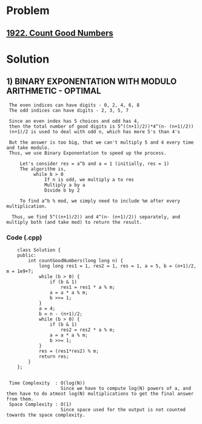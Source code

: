 # Problem

## [1922. Count Good Numbers](https://leetcode.com/problems/count-good-numbers/)


# Solution 

## 1) BINARY EXPONENTATION WITH MODULO ARITHMETIC - OPTIMAL

     The even indices can have digits - 0, 2, 4, 6, 8
     The odd indices can have digits - 2, 3, 5, 7
     
     Since an even index has 5 choices and odd has 4, 
     then the total number of good digits is 5^((n+1)/2))*4^(n- (n+1)/2)) 
     (n+1)/2 is used to deal with odd n, which has more 5's than 4's 
     
     But the answer is too big, that we can't multiply 5 and 4 every time and take modulo.
     Thus, we use Binary Exponentation to speed up the process.
     
         Let's consider res = a^b and a = 1 (initially, res = 1)
         The algorithm is,
              while b > 0
                  If n is odd, we multiply a to res 
                  Multiply a by a
                  Divide b by 2

         To find a^b % mod, we simply need to include %m after every multiplication.
         
      Thus, we find 5^((n+1)/2)) and 4^(n- (n+1)/2)) separately, and multiply both (and take mod) to return the result. 
       
       
   ### Code (.cpp)
   
        class Solution {
        public:
            int countGoodNumbers(long long n) {
                long long res1 = 1, res2 = 1, res = 1, a = 5, b = (n+1)/2, m = 1e9+7;
                while (b > 0) {
                    if (b & 1)
                        res1 = res1 * a % m;
                    a = a * a % m;
                    b >>= 1;
                }
                a = 4;
                b = n - (n+1)/2;
                while (b > 0) {
                    if (b & 1)
                        res2 = res2 * a % m;
                    a = a * a % m;
                    b >>= 1;
                }
                res = (res1*res2) % m;
                return res;
            }
        };
     
     
     Time Complexity  : O(log(N)) 
                        Since we have to compute log(N) powers of a, and then have to do atmost log(N) multiplications to get the final answer from them.
     Space Complexity : O(1)
                        Since space used for the output is not counted towards the space complexity.
        
